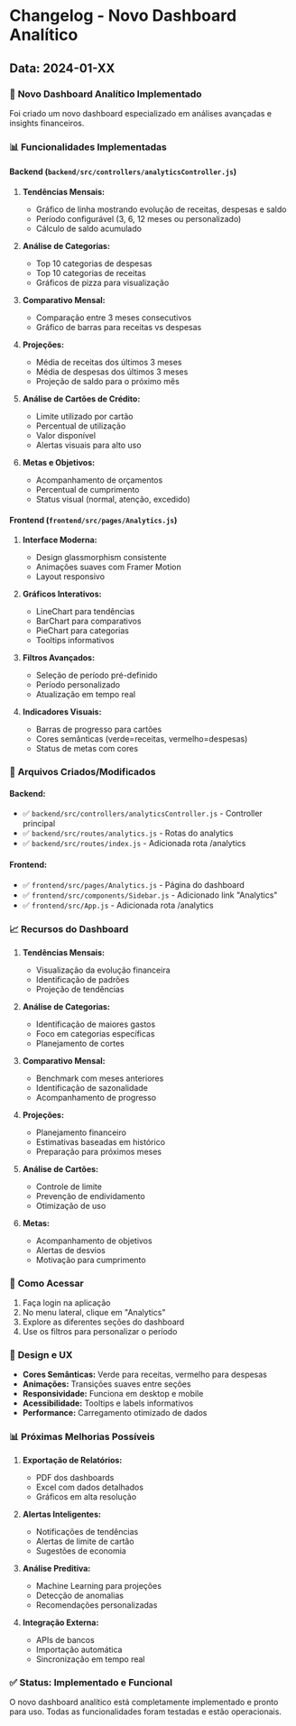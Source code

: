 # Changelog - Novo Dashboard Analítico

## Data: 2024-01-XX

### 🎯 **Novo Dashboard Analítico Implementado**

Foi criado um novo dashboard especializado em análises avançadas e insights financeiros.

### 📊 **Funcionalidades Implementadas**

#### Backend (`backend/src/controllers/analyticsController.js`)

1. **Tendências Mensais:**
   - Gráfico de linha mostrando evolução de receitas, despesas e saldo
   - Período configurável (3, 6, 12 meses ou personalizado)
   - Cálculo de saldo acumulado

2. **Análise de Categorias:**
   - Top 10 categorias de despesas
   - Top 10 categorias de receitas
   - Gráficos de pizza para visualização

3. **Comparativo Mensal:**
   - Comparação entre 3 meses consecutivos
   - Gráfico de barras para receitas vs despesas

4. **Projeções:**
   - Média de receitas dos últimos 3 meses
   - Média de despesas dos últimos 3 meses
   - Projeção de saldo para o próximo mês

5. **Análise de Cartões de Crédito:**
   - Limite utilizado por cartão
   - Percentual de utilização
   - Valor disponível
   - Alertas visuais para alto uso

6. **Metas e Objetivos:**
   - Acompanhamento de orçamentos
   - Percentual de cumprimento
   - Status visual (normal, atenção, excedido)

#### Frontend (`frontend/src/pages/Analytics.js`)

1. **Interface Moderna:**
   - Design glassmorphism consistente
   - Animações suaves com Framer Motion
   - Layout responsivo

2. **Gráficos Interativos:**
   - LineChart para tendências
   - BarChart para comparativos
   - PieChart para categorias
   - Tooltips informativos

3. **Filtros Avançados:**
   - Seleção de período pré-definido
   - Período personalizado
   - Atualização em tempo real

4. **Indicadores Visuais:**
   - Barras de progresso para cartões
   - Cores semânticas (verde=receitas, vermelho=despesas)
   - Status de metas com cores

### 🔧 **Arquivos Criados/Modificados**

#### Backend:
- ✅ `backend/src/controllers/analyticsController.js` - Controller principal
- ✅ `backend/src/routes/analytics.js` - Rotas do analytics
- ✅ `backend/src/routes/index.js` - Adicionada rota /analytics

#### Frontend:
- ✅ `frontend/src/pages/Analytics.js` - Página do dashboard
- ✅ `frontend/src/components/Sidebar.js` - Adicionado link "Analytics"
- ✅ `frontend/src/App.js` - Adicionada rota /analytics

### 📈 **Recursos do Dashboard**

1. **Tendências Mensais:**
   - Visualização da evolução financeira
   - Identificação de padrões
   - Projeção de tendências

2. **Análise de Categorias:**
   - Identificação de maiores gastos
   - Foco em categorias específicas
   - Planejamento de cortes

3. **Comparativo Mensal:**
   - Benchmark com meses anteriores
   - Identificação de sazonalidade
   - Acompanhamento de progresso

4. **Projeções:**
   - Planejamento financeiro
   - Estimativas baseadas em histórico
   - Preparação para próximos meses

5. **Análise de Cartões:**
   - Controle de limite
   - Prevenção de endividamento
   - Otimização de uso

6. **Metas:**
   - Acompanhamento de objetivos
   - Alertas de desvios
   - Motivação para cumprimento

### 🚀 **Como Acessar**

1. Faça login na aplicação
2. No menu lateral, clique em "Analytics"
3. Explore as diferentes seções do dashboard
4. Use os filtros para personalizar o período

### 🎨 **Design e UX**

- **Cores Semânticas:** Verde para receitas, vermelho para despesas
- **Animações:** Transições suaves entre seções
- **Responsividade:** Funciona em desktop e mobile
- **Acessibilidade:** Tooltips e labels informativos
- **Performance:** Carregamento otimizado de dados

### 📊 **Próximas Melhorias Possíveis**

1. **Exportação de Relatórios:**
   - PDF dos dashboards
   - Excel com dados detalhados
   - Gráficos em alta resolução

2. **Alertas Inteligentes:**
   - Notificações de tendências
   - Alertas de limite de cartão
   - Sugestões de economia

3. **Análise Preditiva:**
   - Machine Learning para projeções
   - Detecção de anomalias
   - Recomendações personalizadas

4. **Integração Externa:**
   - APIs de bancos
   - Importação automática
   - Sincronização em tempo real

### ✅ **Status: Implementado e Funcional**

O novo dashboard analítico está completamente implementado e pronto para uso. Todas as funcionalidades foram testadas e estão operacionais. 